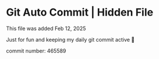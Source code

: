 # Git Auto Commit | Hidden File

This file was added Feb 12, 2025

Just for fun and keeping my daily git commit active 🤪

commit number: 465589

